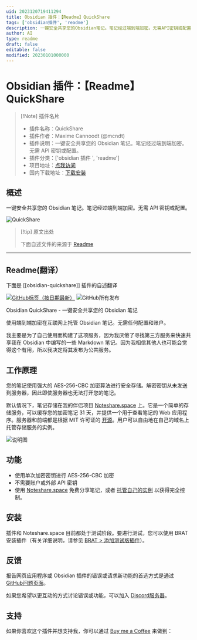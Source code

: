 ```yaml
---
uid: 2023120719411294
title: Obsidian 插件：【Readme】QuickShare
tags: ['obsidian插件', 'readme']
description: 一键安全共享您的Obsidian笔记。笔记经过端到端加密。无需API密钥或配置。
author: AI
type: readme
draft: false
editable: false
modified: 20230101000000
---
```


# Obsidian 插件：【Readme】QuickShare

> [!Note] 插件名片
> - 插件名称：QuickShare
> - 插件作者：Maxime Cannoodt (@mcndt)
> - 插件说明：一键安全共享您的 Obsidian 笔记。笔记经过端到端加密。无需 API 密钥或配置。
> - 插件分类：['obsidian 插件 ', 'readme']
> - 项目地址：[点我访问](https://github.com/mcndt/obsidian-quickshare)
> - 国内下载地址：[下载安装](https://pkmer.cn/products/plugin/pluginMarket/?obsidian-quickshare)

## 概述

一键安全共享您的 Obsidian 笔记。笔记经过端到端加密。无需 API 密钥或配置。

![QuickShare](https://cdn.pkmer.cn/covers/obsidian-quickshare.png!pkmer)

> [!tip] 原文出处
>
>下面自述文件的来源于 [Readme](https://ghproxy.net/https://raw.githubusercontent.com/mcndt/obsidian-quickshare/master/README.md)
>

---

## Readme(翻译）

下面是 [[obsidian-quickshare]] 插件的自述翻译

[![GitHub标签（按日期最新）](https://img.shields.io/github/v/tag/mcndt/obsidian-quickshare)](https://github.com/mcndt/obsidian-quickshare/releases) ![GitHub所有发布](https://img.shields.io/github/downloads/mcndt/obsidian-quickshare/total)

Obsidian QuickShare - 一键安全共享您的 Obsidian 笔记

使用端到端加密在互联网上托管 Obsidian 笔记。无需任何配置和账户。

我主要是为了自己使用而构建了这项服务，因为我厌倦了寻找第三方服务来快速共享我在 Obsidian 中编写的一些 Markdown 笔记。因为我相信其他人也可能会觉得这个有用，所以我决定将其发布为公共服务。

## 工作原理

您的笔记使用强大的 AES-256-CBC 加密算法进行安全存储。解密密钥从未发送到服务器，因此即使服务器也无法打开您的笔记。

默认情况下，笔记存储在我的伴侣项目 [Noteshare.space](https://noteshare.space/) 上。它是一个简单的存储服务，可以缓存您的加密笔记 31 天，并提供一个用于查看笔记的 Web 应用程序。服务器和前端都是根据 MIT 许可证的 [开源](https://github.com/mcndt/noteshare.space)。用户可以自由地在自己的域名上托管存储服务的实例。

![说明图](https://cdn.pkmer.cn/covers/obsidian-quickshare_2_0.png!pkmer)

## 功能

- 使用单次加密密钥进行 AES-256-CBC 加密
- 不需要账户或外部 API 密钥
- 使用 [Noteshare.space](https://noteshare.space) 免费分享笔记，或者 [托管自己的实例](https://github.com/mcndt/noteshare.space#deployment) 以获得完全控制。

## 安装

插件和 Noteshare.space 目前都处于测试阶段。要进行测试，您可以使用 BRAT 安装插件（有关详细说明，请参见 [BRAT > 添加测试版插件](https://github.com/TfTHacker/obsidian42-brat#adding-a-beta-plugin)）。

## 反馈

报告网页应用程序或 Obsidian 插件的错误或请求新功能的首选方式是通过 [GitHub问题页面](https://github.com/mcndt/obsidian-quickshare/issues/new/choose)。

如果您希望以更互动的方式讨论错误或功能，可以加入 [Discord服务器](https://discord.gg/y3HqyGeABK)。

## 支持

如果你喜欢这个插件并想支持我，你可以通过 [Buy me a Coffee](https://www.buymeacoffee.com/mcndt) 来做到：
